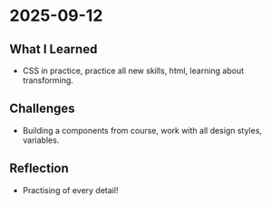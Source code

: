 # 2025-09-12

## What I Learned

- CSS in practice, practice all new skills, html, learning about transforming.

## Challenges

- Building a components from course, work with all design styles, variables.

## Reflection

- Practising of every detail!
